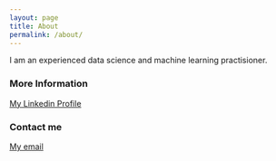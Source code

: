 ```yaml
---
layout: page
title: About
permalink: /about/
---
```


I am an experienced data science and machine learning practisioner.

### More Information

[My Linkedin Profile](https://www.linkedin.com/in/brian-ho-34068a36/)

### Contact me

[My email](mailto:KIMUSU2008@GMAIL.COM)
